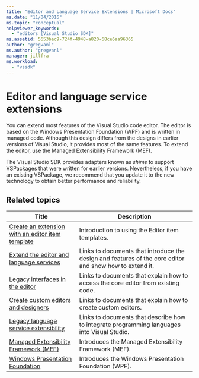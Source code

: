 ```yaml
---
title: "Editor and Language Service Extensions | Microsoft Docs"
ms.date: "11/04/2016"
ms.topic: "conceptual"
helpviewer_keywords: 
  - "editors [Visual Studio SDK]"
ms.assetid: 5653bac9-724f-4948-a820-68ce6aa96365
author: "gregvanl"
ms.author: "gregvanl"
manager: jillfra
ms.workload: 
  - "vssdk"
---
```

# Editor and language service extensions
You can extend most features of the Visual Studio code editor. The editor is based on the Windows Presentation Foundation (WPF) and is written in managed code. Although this design differs from the designs in earlier versions of Visual Studio, it provides most of the same features. To extend the editor, use the Managed Extensibility Framework (MEF).  
  
 The Visual Studio SDK provides adapters known as *shims* to support VSPackages that were written for earlier versions. Nevertheless, if you have an existing VSPackage, we recommend that you update it to the new technology to obtain better performance and reliability.  
  
## Related topics  
  
|Title|Description|  
|-----------|-----------------|  
|[Create an extension with an editor item template](../extensibility/creating-an-extension-with-an-editor-item-template.md)|Introduction to using the Editor item templates.|  
|[Extend the editor and language services](../extensibility/extending-the-editor-and-language-services.md)|Links to documents that introduce the design and features of the core editor and show how to extend it.|  
|[Legacy interfaces in the editor](../extensibility/legacy-interfaces-in-the-editor.md)|Links to documents that explain how to access the core editor from existing code.|  
|[Create custom editors and designers](../extensibility/creating-custom-editors-and-designers.md)|Links to documents that explain how to create custom editors.|  
|[Legacy language service extensibility](../extensibility/internals/legacy-language-service-extensibility.md)|Links to documents that describe how to integrate programming languages into Visual Studio.|  
|[Managed Extensibility Framework (MEF)](/dotnet/framework/mef/index)|Introduces the Managed Extensibility Framework (MEF).|  
|[Windows Presentation Foundation](/dotnet/framework/wpf/index)|Introduces the Windows Presentation Foundation (WPF).|